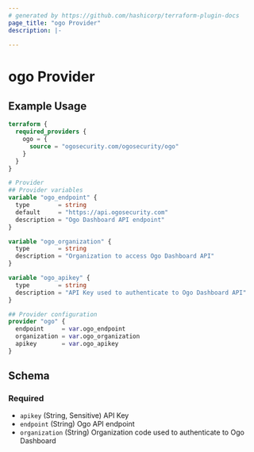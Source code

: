 ```yaml
---
# generated by https://github.com/hashicorp/terraform-plugin-docs
page_title: "ogo Provider"
description: |-
  
---
```


# ogo Provider



## Example Usage

```terraform
terraform {
  required_providers {
    ogo = {
      source = "ogosecurity.com/ogosecurity/ogo"
    }
  }
}

# Provider
## Provider variables
variable "ogo_endpoint" {
  type        = string
  default     = "https://api.ogosecurity.com"
  description = "Ogo Dashboard API endpoint"
}

variable "ogo_organization" {
  type        = string
  description = "Organization to access Ogo Dashboard API"
}

variable "ogo_apikey" {
  type        = string
  description = "API Key used to authenticate to Ogo Dashboard API"
}

## Provider configuration
provider "ogo" {
  endpoint     = var.ogo_endpoint
  organization = var.ogo_organization
  apikey       = var.ogo_apikey
}
```

<!-- schema generated by tfplugindocs -->
## Schema

### Required

- `apikey` (String, Sensitive) API Key
- `endpoint` (String) Ogo API endpoint
- `organization` (String) Organization code used to authenticate to Ogo Dashboard
